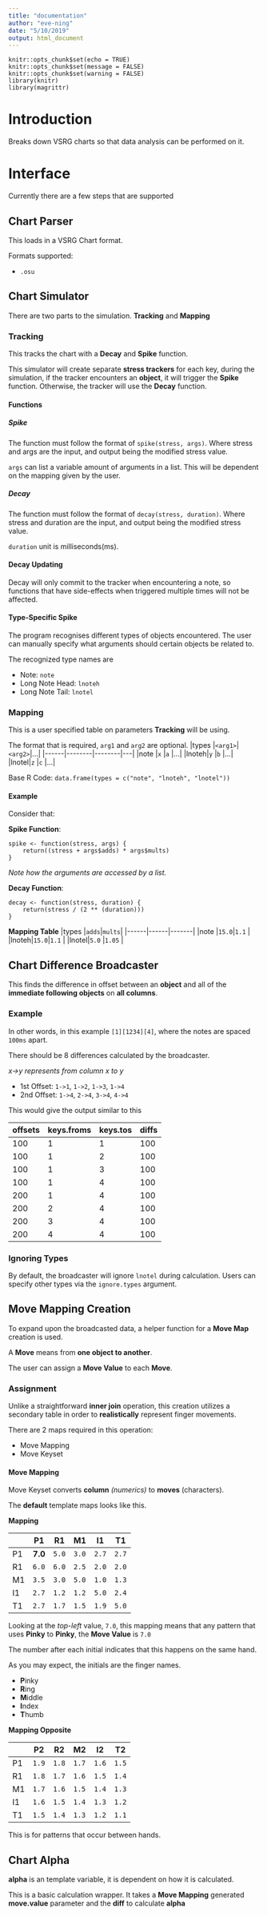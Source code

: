 ```yaml
---
title: "documentation"
author: "eve-ning"
date: "5/10/2019"
output: html_document
---
```


```{r setup, include=FALSE}
knitr::opts_chunk$set(echo = TRUE)
knitr::opts_chunk$set(message = FALSE)
knitr::opts_chunk$set(warning = FALSE)
library(knitr)
library(magrittr)
```

# Introduction
Breaks down VSRG charts so that data analysis can be performed on it.

# Interface
Currently there are a few steps that are supported

## Chart Parser
This loads in a VSRG Chart format.

Formats supported:
- `.osu`

## Chart Simulator
There are two parts to the simulation. **Tracking** and **Mapping**

### Tracking
This tracks the chart with a **Decay** and **Spike** function.

This simulator will create separate **stress trackers** for each
key, during the simulation, if the tracker encounters an **object**,
it will trigger the **Spike** function. Otherwise, the tracker will
use the **Decay** function.

#### Functions
##### Spike
The function must follow the format of `spike(stress, args)`. Where
stress and args are the input, and output being the modified stress
value.

`args` can list a variable amount of arguments in a list. This will
be dependent on the mapping given by the user.

##### Decay
The function must follow the format of `decay(stress, duration)`.
Where stress and duration are the input, and output being the
modified stress value.

`duration` unit is milliseconds(ms).

#### Decay Updating
Decay will only commit to the tracker when encountering a note, so
functions that have side-effects when triggered multiple times will
not be affected.

#### Type-Specific Spike
The program recognises different types of objects encountered. The 
user can manually specify what arguments should certain objects be
related to.

The recognized type names are
- Note: `note`  
- Long Note Head: `lnoteh`
- Long Note Tail: `lnotel`

### Mapping
This is a user specified table on parameters **Tracking** will be
using.

The format that is required, `arg1` and `arg2` are optional.
|types |`<arg1>`|`<arg2>`|...|
|------|--------|--------|---|
|note  |`x`     |`a`     |...|
|lnoteh|`y`     |`b`     |...|
|lnotel|`z`     |`c`     |...|

Base R Code: `data.frame(types = c("note", "lnoteh", "lnotel"))`

#### Example
Consider that:

**Spike Function**:
```
spike <- function(stress, args) {
    return((stress + args$adds) * args$mults)
}
```
*Note how the arguments are accessed by a list.*

**Decay Function**:
```
decay <- function(stress, duration) {
    return(stress / (2 ** (duration)))
}
```

**Mapping Table**
|types |`adds`|`mults`|
|------|------|-------|
|note  |`15.0`|`1.1`  |
|lnoteh|`15.0`|`1.1`  |
|lnotel|`5.0` |`1.05` |

## Chart Difference Broadcaster
This finds the difference in offset between an **object** and
all of the **immediate following objects** on **all columns**.

### Example
In other words, in this example `[1][1234][4]`, where the notes
are spaced `100ms` apart.

There should be 8 differences calculated by the broadcaster.

*x->y represents from column x to y*
- 1st Offset: `1->1`, `1->2`, `1->3`, `1->4`
- 2nd Offset: `1->4`, `2->4`, `3->4`, `4->4`

This would give the output similar to this

|offsets|keys.froms|keys.tos|diffs|
|-|-|-|-|
|100|1|1|100|
|100|1|2|100|
|100|1|3|100|
|100|1|4|100|
|200|1|4|100|
|200|2|4|100|
|200|3|4|100|
|200|4|4|100|

### Ignoring Types
By default, the broadcaster will ignore `lnotel` during
calculation. Users can specify other types via the 
`ignore.types` argument.

## Move Mapping Creation
To expand upon the broadcasted data, a helper function for a
**Move Map** creation is used.

A **Move** means from **one object to another**.

The user can assign a **Move Value** to each **Move**.

### Assignment
Unlike a straightforward **inner join** operation, this creation
utilizes a secondary table in order to **realistically** 
represent finger movements.

There are 2 maps required in this operation:
- Move Mapping
- Move Keyset

#### Move Mapping
Move Keyset converts **column** *(numerics)* to **moves** (characters).

The **default** template maps looks like this.

**Mapping**

||P1|R1|M1|I1|T1|
|-|-|-|-|-|-|
|P1|**7.0**|`5.0`|`3.0`|`2.7`|`2.7`|
|R1|`6.0`|`6.0`|`2.5`|`2.0`|`2.0`|
|M1|`3.5`|`3.0`|`5.0`|`1.0`|`1.3`|
|I1|`2.7`|`1.2`|`1.2`|`5.0`|`2.4`|
|T1|`2.7`|`1.7`|`1.5`|`1.9`|`5.0`|

Looking at the *top-left* value, `7.0`, this mapping means that any 
pattern that uses **Pinky** to **Pinky**, the **Move Value** is `7.0`

The number after each initial indicates that this happens on the same
hand.

As you may expect, the initials are the finger names.

- **P**inky
- **R**ing
- **M**iddle
- **I**ndex
- **T**humb

**Mapping Opposite**

||P2|R2|M2|I2|T2|
|-|-|-|-|-|-| 
|P1|`1.9`|`1.8`|`1.7`|`1.6`|`1.5`|
|R1|`1.8`|`1.7`|`1.6`|`1.5`|`1.4`|
|M1|`1.7`|`1.6`|`1.5`|`1.4`|`1.3`|
|I1|`1.6`|`1.5`|`1.4`|`1.3`|`1.2`|
|T1|`1.5`|`1.4`|`1.3`|`1.2`|`1.1`|

This is for patterns that occur between hands.


## Chart Alpha
**alpha** is an template variable, it is dependent on how it
is calculated.

This is a basic calculation wrapper. It takes a **Move Mapping**
generated **move.value** parameter and the **diff** to calculate
**alpha**

